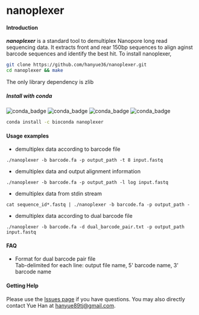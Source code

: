 # nanoplexer

#### Introduction
***nanoplexer*** is a standard tool to demultiplex Nanopore long read sequencing data. It extracts front and rear 150bp sequences to align aginst barcode sequences and identify the best hit. To install nanoplexer,
```sh
git clone https://github.com/hanyue36/nanoplexer.git
cd nanoplexer && make
```
The only library dependency is zlib


##### Install with conda
![conda_badge](
https://anaconda.org/bioconda/nanoplexer/badges/version.svg)
![conda_badge](https://anaconda.org/bioconda/nanoplexer/badges/latest_release_date.svg
)
![conda_badge](https://anaconda.org/bioconda/nanoplexer/badges/platforms.svg
)
![conda_badge](https://anaconda.org/bioconda/nanoplexer/badges/downloads.svg)
```sh
conda install -c bioconda nanoplexer
```

#### Usage examples
- demultiplex data according to barcode file
```
./nanoplexer -b barcode.fa -p output_path -t 8 input.fastq
```
- demultiplex data and output alignment information
```
./nanoplexer -b barcode.fa -p output_path -l log input.fastq
```
- demultiplex data from stdin stream
```
cat sequence_id*.fastq | ./nanoplexer -b barcode.fa -p output_path -
```
- demultiplex data according to dual barcode file
```
./nanoplexer -b barcode.fa -d dual_barcode_pair.txt -p output_path input.fastq
```
#### FAQ
- Format for dual barcode pair file
<br/>Tab-delimited for each line: output file name, 5' barcode name, 3' barcode name

#### Getting Help
Please use the [Issues page][issue] if you have questions. You may also directly contact Yue Han at hanyue89tj@gmail.com.

[issue]: https://github.com/hanyue36/nanoplexer/issues

